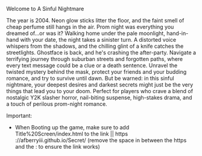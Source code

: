 Welcome to A Sinful Nightmare

The year is 2004. Neon glow sticks litter the floor, and the faint smell of cheap perfume still hangs in the air. Prom night was everything you dreamed of…or was it? Walking home under the pale moonlight, hand-in-hand with your date, the night takes a sinister turn. A distorted voice whispers from the shadows, and the chilling glint of a knife catches the streetlights. Ghostface is back, and he's crashing the after-party. Navigate a terrifying journey through suburban streets and forgotten paths, where every text message could be a clue or a death sentence. Unravel the twisted mystery behind the mask, protect your friends and your budding romance, and try to survive until dawn. But be warned: in this sinful nightmare, your deepest desires and darkest secrets might just be the very things that lead you to your doom. Perfect for players who crave a blend of nostalgic Y2K slasher horror, nail-biting suspense, high-stakes drama, and a touch of perilous prom-night romance.

Important:

- When Booting up the game, make sure to add Title%20Screen/index.html to the link || https ://afberryiii.github.io/Secret/ (remove the space in between the https and the : to ensure the link works)
